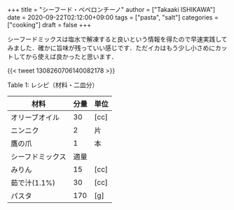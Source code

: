 +++
title = "シーフード・ペペロンチーノ"
author = ["Takaaki ISHIKAWA"]
date = 2020-09-22T02:12:00+09:00
tags = ["pasta", "salt"]
categories = ["cooking"]
draft = false
+++

シーフードミックスは塩水で解凍すると良いという情報を得たので早速実践してみました．確かに旨味が残っていい感じです．ただイカはもう少し小さめにカットしてから使えば良かったと思います．

{{< tweet 1308260706140082178 >}}

<div class="table-caption">
  <span class="table-number">Table 1</span>:
  レシピ（材料・二皿分）
</div>

| 材料      | 分量 | 単位 |
|---------|----|----|
| オリーブオイル | 30  | [cc] |
| ニンニク  | 2   | 片   |
| 鷹の爪    | 1   | 本   |
| シーフドミックス | 適量 |      |
| みりん    | 15  | [cc] |
| 茹で汁(1.1%) | 30  | [cc] |
| パスタ    | 170 | [g]  |
